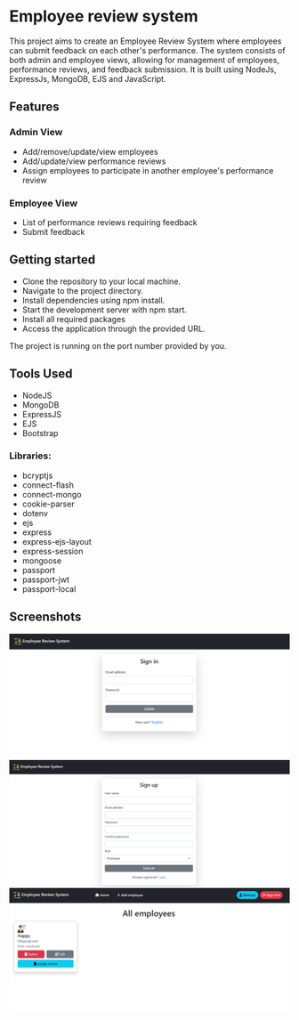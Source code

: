 # Employee review system

This project aims to create an Employee Review System where employees can submit feedback on each other's performance. The system consists of both admin and employee views, allowing for management of employees, performance reviews, and feedback submission.
It is built using NodeJs, ExpressJs, MongoDB, EJS and JavaScript.

## Features

### Admin View

- Add/remove/update/view employees
- Add/update/view performance reviews
- Assign employees to participate in another employee's performance review

### Employee View

- List of performance reviews requiring feedback
- Submit feedback

## Getting started

- Clone the repository to your local machine.
- Navigate to the project directory.
- Install dependencies using npm install.
- Start the development server with npm start.
- Install all required packages
- Access the application through the provided URL.

The project is running on the port number provided by you.

## Tools Used

- NodeJS
- MongoDB
- ExpressJS
- EJS
- Bootstrap

### Libraries:

- bcryptjs
- connect-flash
- connect-mongo
- cookie-parser
- dotenv
- ejs
- express
- express-ejs-layout
- express-session
- mongoose
- passport
- passport-jwt
- passport-local

## Screenshots

![](./public/1.png)
![](./public/2.png)
![](./public/3.png)
